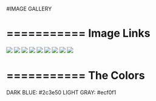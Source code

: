 #IMAGE GALLERY

===========
Image Links
===========

<img src="http://i.imgur.com/qK42fUu.jpg">
<img src="https://images.unsplash.com/photo-1435771112039-1e5b2bcad966?dpr=2&fit=crop&fm=jpg&h=825&q=50&w=1450">
<img src="https://images.unsplash.com/photo-1442406964439-e46ab8eff7c4?dpr=2&fit=crop&fm=jpg&h=825&q=50&w=1450">
<img src="https://images.unsplash.com/photo-1439524970634-649c37a69e5c?ixlib=rb-0.3.5&q=80&fm=jpg&crop=entropy&w=1450&h=825&fit=crop&s=bfda9916c885869b43b70738693428d9">
<img src="https://images.unsplash.com/photo-1444090542259-0af8fa96557e?dpr=2&fit=crop&fm=jpg&h=825&q=50&w=1450">
<img src="https://images.unsplash.com/photo-1434543177303-ef2cc7707e0d?dpr=2&fit=crop&fm=jpg&h=825&q=50&w=1450">
<img src="https://images.unsplash.com/photo-1436262513933-a0b06755c784?dpr=2&fit=crop&fm=jpg&h=825&q=50&w=1450">
<img src="https://images.unsplash.com/photo-1439396087961-98bc12c21176?dpr=2&fit=crop&fm=jpg&h=825&q=50&w=1450">
<img src="https://images.unsplash.com/photo-1439694458393-78ecf14da7f9?dpr=2&fit=crop&fm=jpg&h=825&q=50&w=1450">


===========
The Colors
===========
DARK BLUE: #2c3e50
LIGHT GRAY: #ecf0f1
